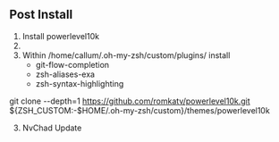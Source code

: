 ## Post Install

1. Install powerlevel10k
2. 
3. Within /home/callum/.oh-my-zsh/custom/plugins/ install 
   - git-flow-completion
   - zsh-aliases-exa
   - zsh-syntax-highlighting

git clone --depth=1 https://github.com/romkatv/powerlevel10k.git ${ZSH_CUSTOM:-$HOME/.oh-my-zsh/custom}/themes/powerlevel10k

3. NvChad Update
